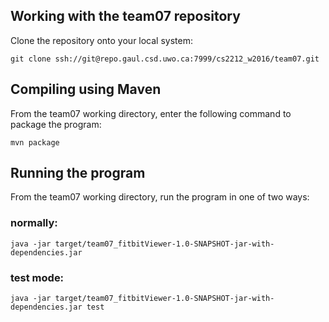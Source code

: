 ## Working with the team07 repository

Clone the repository onto your local system:

```
git clone ssh://git@repo.gaul.csd.uwo.ca:7999/cs2212_w2016/team07.git
```

## Compiling using Maven

From the team07 working directory, enter the following command to package the program:

```
mvn package
```

## Running the program

From the team07 working directory, run the program in one of two ways:

### normally:

```
java -jar target/team07_fitbitViewer-1.0-SNAPSHOT-jar-with-dependencies.jar
```

### test mode:

```
java -jar target/team07_fitbitViewer-1.0-SNAPSHOT-jar-with-dependencies.jar test
```